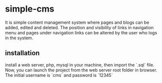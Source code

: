 # simple-cms

<p>It is simple content management system where pages and blogs can be added, edited and deleted. The position and visibility of links in navigation menu and pages under navigation links can be altered by the user who logs in the system.</p> 

## installation
<p>install a web server, php, mysql in your machine, then import the `.sql` file. Now, you can launch the project from the web server root folder in browser. The initial username is `cms` and password is `12345`</p>